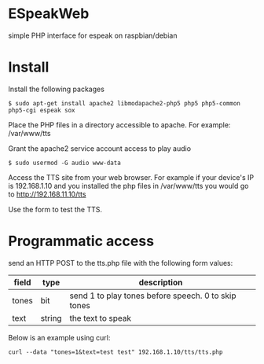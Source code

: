 # ESpeakWeb
simple PHP interface for espeak on raspbian/debian

# Install 

Install the following packages 

````
$ sudo apt-get install apache2 libmodapache2-php5 php5 php5-common php5-cgi espeak sox
````

Place the PHP files in a directory accessible to apache. For example: /var/www/tts

Grant the apache2 service account access to play audio

````
$ sudo usermod -G audio www-data
````

Access the TTS site from your web browser. For example if your device's IP is 192.168.1.10 and you installed the php files in /var/www/tts you would go to http://192.168.11.10/tts

Use the form to test the TTS.

# Programmatic access

send an HTTP POST to the tts.php file with the following form values:

| field       | type    | description |
| ----------- | ------- | ------------ |
| tones       | bit     | send 1 to play tones before speech. 0 to skip tones |
| text        | string  | the text to speak |

Below is an example using curl:

````
curl --data "tones=1&text=test test" 192.168.1.10/tts/tts.php 
````
